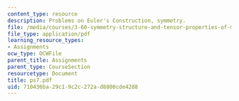 ```yaml
---
content_type: resource
description: Problems on Euler's Construction, symmetry.
file: /media/courses/3-60-symmetry-structure-and-tensor-properties-of-materials-fall-2005/710436ba29c19c2c272ad8800cde4288_ps7.pdf
file_type: application/pdf
learning_resource_types:
- Assignments
ocw_type: OCWFile
parent_title: Assignments
parent_type: CourseSection
resourcetype: Document
title: ps7.pdf
uid: 710436ba-29c1-9c2c-272a-d8800cde4288
---
```

